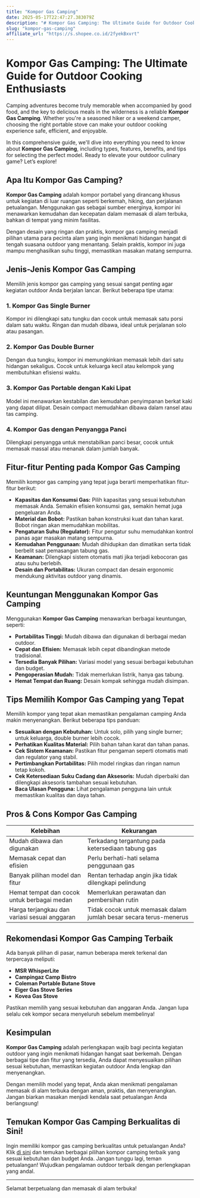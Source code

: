 ```yaml
---
title: "Kompor Gas Camping"
date: 2025-05-17T22:47:27.383079Z
description: "# Kompor Gas Camping: The Ultimate Guide for Outdoor Cooking Enthusiasts..."
slug: "kompor-gas-camping"
affiliate_url: "https://s.shopee.co.id/2fyekBxvrt"
---
```

# Kompor Gas Camping: The Ultimate Guide for Outdoor Cooking Enthusiasts

Camping adventures become truly memorable when accompanied by good food, and the key to delicious meals in the wilderness is a reliable **Kompor Gas Camping**. Whether you're a seasoned hiker or a weekend camper, choosing the right portable stove can make your outdoor cooking experience safe, efficient, and enjoyable.

In this comprehensive guide, we'll dive into everything you need to know about **Kompor Gas Camping**, including types, features, benefits, and tips for selecting the perfect model. Ready to elevate your outdoor culinary game? Let’s explore!

## Apa Itu Kompor Gas Camping?

**Kompor Gas Camping** adalah kompor portabel yang dirancang khusus untuk kegiatan di luar ruangan seperti berkemah, hiking, dan perjalanan petualangan. Menggunakan gas sebagai sumber energinya, kompor ini menawarkan kemudahan dan kecepatan dalam memasak di alam terbuka, bahkan di tempat yang minim fasilitas.

Dengan desain yang ringan dan praktis, kompor gas camping menjadi pilihan utama para pecinta alam yang ingin menikmati hidangan hangat di tengah suasana outdoor yang menantang. Selain praktis, kompor ini juga mampu menghasilkan suhu tinggi, memastikan masakan matang sempurna.

## Jenis-Jenis Kompor Gas Camping

Memilih jenis kompor gas camping yang sesuai sangat penting agar kegiatan outdoor Anda berjalan lancar. Berikut beberapa tipe utama:

### 1. Kompor Gas Single Burner
Kompor ini dilengkapi satu tungku dan cocok untuk memasak satu porsi dalam satu waktu. Ringan dan mudah dibawa, ideal untuk perjalanan solo atau pasangan.

### 2. Kompor Gas Double Burner
Dengan dua tungku, kompor ini memungkinkan memasak lebih dari satu hidangan sekaligus. Cocok untuk keluarga kecil atau kelompok yang membutuhkan efisiensi waktu.

### 3. Kompor Gas Portable dengan Kaki Lipat
Model ini menawarkan kestabilan dan kemudahan penyimpanan berkat kaki yang dapat dilipat. Desain compact memudahkan dibawa dalam ransel atau tas camping.

### 4. Kompor Gas dengan Penyangga Panci
Dilengkapi penyangga untuk menstabilkan panci besar, cocok untuk memasak massal atau menanak dalam jumlah banyak.

## Fitur-fitur Penting pada Kompor Gas Camping

Memilih kompor gas camping yang tepat juga berarti memperhatikan fitur-fitur berikut:

- **Kapasitas dan Konsumsi Gas:** Pilih kapasitas yang sesuai kebutuhan memasak Anda. Semakin efisien konsumsi gas, semakin hemat juga pengeluaran Anda.
- **Material dan Bobot:** Pastikan bahan konstruksi kuat dan tahan karat. Bobot ringan akan memudahkan mobilitas.
- **Pengaturan Suhu (Regulator):** Fitur pengatur suhu memudahkan kontrol panas agar masakan matang sempurna.
- **Kemudahan Penggunaan:** Mudah dihidupkan dan dimatikan serta tidak berbelit saat pemasangan tabung gas.
- **Keamanan:** Dilengkapi sistem otomatis mati jika terjadi kebocoran gas atau suhu berlebih.
- **Desain dan Portabilitas:** Ukuran compact dan desain ergonomic mendukung aktivitas outdoor yang dinamis.

## Keuntungan Menggunakan Kompor Gas Camping

Menggunakan **Kompor Gas Camping** menawarkan berbagai keuntungan, seperti:

- **Portabilitas Tinggi:** Mudah dibawa dan digunakan di berbagai medan outdoor.
- **Cepat dan Efisien:** Memasak lebih cepat dibandingkan metode tradisional.
- **Tersedia Banyak Pilihan:** Variasi model yang sesuai berbagai kebutuhan dan budget.
- **Pengoperasian Mudah:** Tidak memerlukan listrik, hanya gas tabung.
- **Hemat Tempat dan Ruang:** Desain kompak sehingga mudah disimpan.

## Tips Memilih Kompor Gas Camping yang Tepat

Memilih kompor yang tepat akan memastikan pengalaman camping Anda makin menyenangkan. Berikut beberapa tips panduan:

- **Sesuaikan dengan Kebutuhan:** Untuk solo, pilih yang single burner; untuk keluarga, double burner lebih cocok.
- **Perhatikan Kualitas Material:** Pilih bahan tahan karat dan tahan panas.
- **Cek Sistem Keamanan:** Pastikan fitur pengaman seperti otomatis mati dan regulator yang stabil.
- **Pertimbangkan Portabilitas:** Pilih model ringkas dan ringan namun tetap kokoh.
- **Cek Ketersediaan Suku Cadang dan Aksesoris:** Mudah diperbaiki dan dilengkapi aksesoris tambahan sesuai kebutuhan.
- **Baca Ulasan Pengguna:** Lihat pengalaman pengguna lain untuk memastikan kualitas dan daya tahan.

## Pros & Cons Kompor Gas Camping

| **Kelebihan** | **Kekurangan** |
|----------------|----------------|
| Mudah dibawa dan digunakan | Terkadang tergantung pada ketersediaan tabung gas |
| Memasak cepat dan efisien | Perlu berhati-hati selama penggunaan gas |
| Banyak pilihan model dan fitur | Rentan terhadap angin jika tidak dilengkapi pelindung |
| Hemat tempat dan cocok untuk berbagai medan | Memerlukan perawatan dan pembersihan rutin |
| Harga terjangkau dan variasi sesuai anggaran | Tidak cocok untuk memasak dalam jumlah besar secara terus-menerus |

## Rekomendasi Kompor Gas Camping Terbaik

Ada banyak pilihan di pasar, namun beberapa merek terkenal dan terpercaya meliputi:

- **MSR WhisperLite**
- **Campingaz Camp Bistro**
- **Coleman Portable Butane Stove**
- **Eiger Gas Stove Series**
- **Kovea Gas Stove**

Pastikan memilih yang sesuai kebutuhan dan anggaran Anda. Jangan lupa selalu cek kompor secara menyeluruh sebelum membelinya!

## Kesimpulan

**Kompor Gas Camping** adalah perlengkapan wajib bagi pecinta kegiatan outdoor yang ingin menikmati hidangan hangat saat berkemah. Dengan berbagai tipe dan fitur yang tersedia, Anda dapat menyesuaikan pilihan sesuai kebutuhan, memastikan kegiatan outdoor Anda lengkap dan menyenangkan.

Dengan memilih model yang tepat, Anda akan menikmati pengalaman memasak di alam terbuka dengan aman, praktis, dan menyenangkan. Jangan biarkan masakan menjadi kendala saat petualangan Anda berlangsung!

## Temukan Kompor Gas Camping Berkualitas di Sini!

Ingin memiliki kompor gas camping berkualitas untuk petualangan Anda? Klik [di sini](https://s.shopee.co.id/2fyekBxvrt) dan temukan berbagai pilihan kompor camping terbaik yang sesuai kebutuhan dan budget Anda. Jangan tunggu lagi, teman petualangan! Wujudkan pengalaman outdoor terbaik dengan perlengkapan yang andal.

---

Selamat berpetualang dan memasak di alam terbuka!